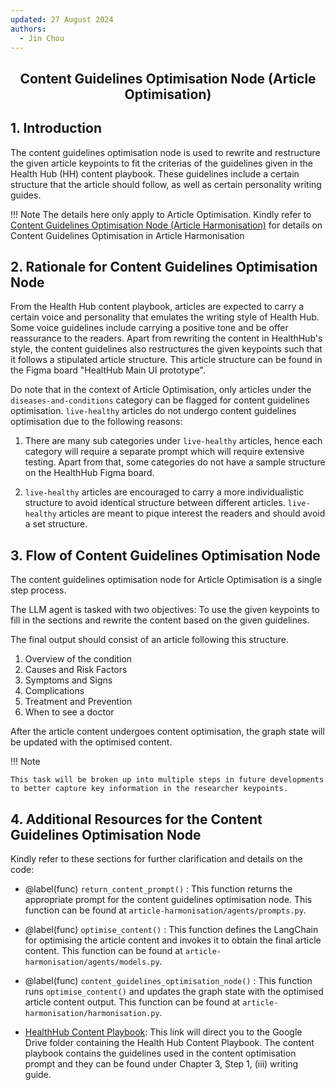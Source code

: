 ```yaml
---
updated: 27 August 2024
authors:
  - Jin Chou
---
```


<center><h2><p>Content Guidelines Optimisation Node (Article Optimisation)</p></h2></center>

## 1. Introduction

The content guidelines optimisation node is used to rewrite and restructure the given article keypoints to fit the criterias of the guidelines given in the Health Hub (HH) content playbook. These guidelines include a certain structure that the article should follow, as well as certain personality writing guides.

!!! Note
  The details here only apply to Article Optimisation. Kindly refer to [Content Guidelines Optimisation Node (Article Harmonisation)](/content_guidelines_harmonisation.md) for details on Content Guidelines Optimisation in Article Harmonisation

## 2. Rationale for Content Guidelines Optimisation Node

From the Health Hub content playbook, articles are expected to carry a certain voice and personality that emulates the writing style of Health Hub. Some voice guidelines include carrying a positive tone and be offer reassurance to the readers. Apart from rewriting the content in HealthHub's style, the content guidelines also restructures the given keypoints such that it follows a stipulated article structure. This article structure can be found in the Figma board "HealtHub Main UI prototype".

Do note that in the context of Article Optimisation, only articles under the `diseases-and-conditions` category can be flagged for content guidelines optimisation. `live-healthy` articles do not undergo content guidelines optimisation due to the following reasons:

1. There are many sub categories under `live-healthy` articles, hence each category will require a separate prompt which will require extensive testing. Apart from that, some categories do not have a sample structure on the HealthHub Figma board.

2. `live-healthy` articles are encouraged to carry a more individualistic structure to avoid identical structure between different articles. `live-healthy` articles are meant to pique interest the readers and should avoid a set structure.

## 3. Flow of Content Guidelines Optimisation Node

The content guidelines optimisation node for Article Optimisation is a single step process.

The LLM agent is tasked with two objectives: To use the given keypoints to fill in the sections and rewrite the content based on the given guidelines.

The final output should consist of an article following this structure.

1. Overview of the condition
2. Causes and Risk Factors
3. Symptoms and Signs
4. Complications
5. Treatment and Prevention
6. When to see a doctor

After the article content undergoes content optimisation, the graph state will be updated with the optimised content.

!!! Note

    This task will be broken up into multiple steps in future developments to better capture key information in the researcher keypoints.

## 4. Additional Resources for the Content Guidelines Optimisation Node

Kindly refer to these sections for further clarification and details on the code:

- @label(func) `return_content_prompt()` : This function returns the appropriate prompt for the content guidelines optimisation node. This function can be found at `article-harmonisation/agents/prompts.py`.

- @label(func) `optimise_content()` : This function defines the LangChain for optimising the article content and invokes it to obtain the final article content. This function can be found at `article-harmonisation/agents/models.py`.

- @label(func) `content_guidelines_optimisation_node()` : This function runs `optimise_content()` and updates the graph state with the optimised article content output. This function can be found at `article-harmonisation/harmonisation.py`.

- [HealthHub Content Playbook](https://drive.google.com/drive/folders/1uF68nWXyc5wRwyDn0OahMYYiqTWTYM2d): This link will direct you to the Google Drive folder containing the Health Hub Content Playbook. The content playbook contains the guidelines used in the content optimisation prompt and they can be found under Chapter 3, Step 1, (iii) writing guide.

